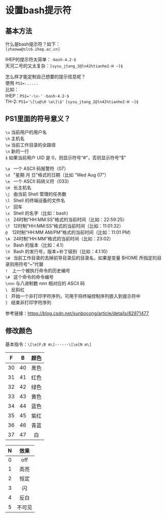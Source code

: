 # 设置bash提示符  

## 基本方法  
什么是bash提示符？如下：  
`[zhaoww@slc6.ihep.ac.cn]`  
  
  
IHEP的提示符太简单：`-bash-4.2-$`  
天河二号的又太复杂：`[sysu_jtang_2@ln42%tianhe2-H ~]$`  
  
怎么样才能定制自己想要的提示信息呢？  
使用 `PS1=......`  
比如：  
IHEP：`PS1='-\v-'`   `-bash-4.2-$`   
TH-2: `PS1='\[\u@\H \w\]\$'`  `[sysu_jtang_2@ln42%tianhe2-H ~]$`  
  
## PS1里面的符号意义？  
`\u`	 当前用户的用户名  
`\h` 	 主机名  
`\w`	 当前工作目录的全路径  
`\n`   新的一行  
`$` 	 如果当前用户 UID 是 0，则显示符号“#”，否则显示符号“$”  
 
`\a `	一个 ASCII 码报警符（07）  
`\d `	"星期 月 日"格式的日期（比如 “Wed Aug 07”）  
`\e `	一个 ASCII 码转义符（033）  
`\H `	长主机名   
`\j `	由当前 Shell 管理的任务数  
`\l `	Shell 的终端设备的文件名  
`\r `	回车  
`\s `	Shell 的名字（比如：bash）  
`\t `	24时制“HH:MM:SS”格式的当前时间（比如：22:59:25）  
`\T `	12时制“HH:MM:SS”格式的当前时间（比如：11:01:32）  
`@ 	`12时制“HH:MM AM/PM”格式的当前时间（比如：11:01 PM）  
`\A `	24时制“HH:MM”格式的当前时间（比如：23:02）  
`\v `	Bash 的版本（比如：4.1）  
`\V `	Bash 的发行号，版本+补丁级别（比如：4.1.10）  
`\W `	当前工作目录的去掉前导目录后的目录名，如果是变量 $HOME 所指定的目录则用符号“~”代替  
`! 	`上一个被执行命令的历史编号  
`\# `	这个命令的命令编号  
`\nnn` 	与八进制数 nnn 相对应的 ASCII 码  
`\ `	反斜杠  
`[ `	开始一个非打印字符序列，可用于将终端控制序列嵌入到提示符中  
`] `	结束非打印字符序列  
    
      
参考链接：https://blog.csdn.net/sunbocong/article/details/82971477  
  
    
## 修改颜色  
基本指令：`\[\e[F;B m\]······\[\e[N m\]`   
  
  
|F       |B       |   颜色  |  
| :----: | :----: | :----: |  
|30      |      40|黑色     |  
|31      | 41| 红色|
|32     | 42|绿色|
|33     | 43|黄色|
|34     | 44|蓝色|
|35     | 45|紫红|
|36     | 46|青蓝|
|37     | 47|白|   
  
|N       |效果       |    
| :----: | :----: | 
|0|off|
|1|高亮|
|2|恒定|
|3|闪|
|4|反白|
|5|不可见|
